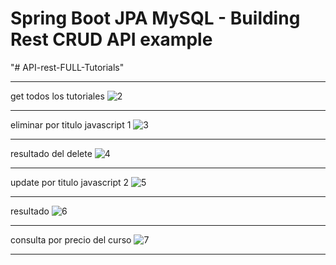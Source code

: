 # Spring Boot JPA MySQL - Building Rest CRUD API example
"# API-rest-FULL-Tutorials" 
***********************************
get todos los tutoriales
![2](https://user-images.githubusercontent.com/96598171/154776080-3d591056-4b1c-4003-b25a-71a95383fee2.PNG)
************************************
eliminar por titulo javascript 1
![3](https://user-images.githubusercontent.com/96598171/154776154-6a805add-8808-40c4-89b6-56c150e8dcc4.PNG)
************************************
resultado del delete
![4](https://user-images.githubusercontent.com/96598171/154776158-8ae63887-64c9-4940-9227-ff0c18b1dc8e.PNG)
************************************
update por titulo javascript 2
![5](https://user-images.githubusercontent.com/96598171/154776165-abd9d28c-a827-47e0-8dba-1bdeb1660240.PNG)
************************************
resultado
![6](https://user-images.githubusercontent.com/96598171/154776171-37113027-5a39-4a94-b2af-7a4ea21a0316.PNG)
************************************
consulta por precio del curso
![7](https://user-images.githubusercontent.com/96598171/154776179-6dfd8e10-92d9-4414-9aad-ebd266a57bdc.PNG)
************************************
